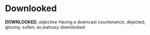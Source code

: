 # Downlooked

**DOWNLOOKED**, _adjective_ Having a downcast countenance; dejected; gloomy; sullen; as jealousy _downlooked_